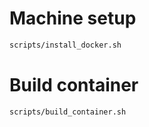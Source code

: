 
# Machine setup
```sh
scripts/install_docker.sh
```

# Build container
```sh
scripts/build_container.sh
```
